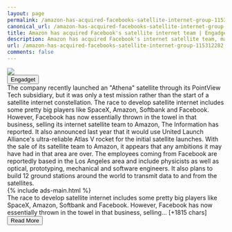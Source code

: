 ```yaml
---
layout: page
permalink: /amazon-has-acquired-facebooks-satellite-internet-group-115312282.html
canonical_url: /amazon-has-acquired-facebooks-satellite-internet-group-115312282.html
title: Amazon has acquired Facebook's satellite internet team | Engadget
description: Amazon has acquired Facebook's internet satellite team, marking a big step in its race with SpaceX's Starlink..
url: /amazon-has-acquired-facebooks-satellite-internet-group-115312282.html
comments: false
---
```


<div class="row">
<div class="col-12">
<img src="https://s.yimg.com/os/creatr-uploaded-images/2021-07/7682ec40-e48f-11eb-be7f-5a189c6b148e">
</div>
</div>
<div class="row">
<div class="col-12 mt-2">
<button type="button" class="btn btn-outline-info">Engadget</button>
</div>
</div>
<div class="row">
<div class="col-12">
<div>The company recently launched an "Athena" satellite through its PointView Tech subsidiary, but it was only a test mission rather than the start of a satellite internet constellation. The race to develop satellite internet includes some pretty big players like SpaceX, Amazon, Softbank and Facebook. However, Facebook has now essentially thrown in the towel in that business, selling its internet satellite team to Amazon, The Information has reported. It also announced last year that it would use United Launch Alliance's ultra-reliable Atlas V rocket for the initial satellite launches. With the sale of its satellite team to Amazon, it appears that any ambitions it may have had in that area are over. The employees coming from Facebook are reportedly based in the Los Angeles area and include physicists as well as optical, prototyping, mechanical and software engineers. It also plans to build 12 ground stations around the world to transmit data to and from the satellites.</div>
</div>
</div>
<div class="row">
<div class="col-12">


<div class="row">
  {% include ads-main.html %}
</div>

<div>The race to develop satellite internet includes some pretty big players like SpaceX, Amazon, Softbank and Facebook. However, Facebook has now essentially thrown in the towel in that business, selling… [+1815 chars]</div>
</div>
</div>
<div class="row">
<div class="col-12 text-center">
<a href="https://www.engadget.com/amazon-has-acquired-facebooks-satellite-internet-group-115312282.html">
<button type="button" class="btn btn-info">Read More</button>
</a>
</div>
</div>
